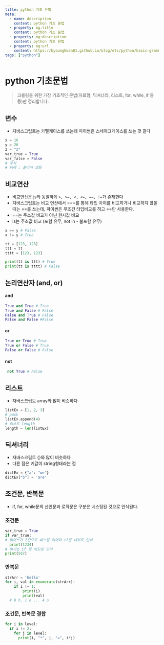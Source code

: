 ```yaml
---
title: python 기초 문법
meta:
  - name: description
    content: python 기초 문법
  - property: og:title
    content: python 기초 문법
  - property: og:description
    content: python 기초 문법
  - property: og:url
    content: https://kyounghwan01.github.io/blog/etc/python/basic-grammer/
tags: ["python"]
---
```


# python 기초문법

> 크롤링을 위한 가장 기초적인 문법(자료형, 딕셔너리, 리스트, for, while, if 등등)만 정리합니다.

## 변수

- 자바스크립트는 카멜케이스를 쓰는데 파이썬은 스네이크케이스를 쓰는 것 같다

```py
x = 10
y = 20
z = "z"
var_true = True
var_false = False
# 주석
# 뒤에 ; 붙이지 않음
```

## 비교연산

- 비교연산은 js와 동일하게 `>, >=, <, <=, ==, !=`가 존재한다
- 자바스크립트는 비교 연산에서 ===를 통해 타입 차이를 비교하거나 비교하지 않을때는 ==를 쓰는데, 파이썬은 무조건 타입비교를 하고 ==만 사용한다.
- ==는 주소값 비교가 아닌 원시값 비교
- is는 주소값 비교 (포함 유무, not in - 불포함 유무)

```py
x == y # False
x != y # True

tt = [123, 123]
ttt = tt
tttt = [123, 123]

print(tt is ttt) # True
print(tt is tttt) # False

```

## 논리연산자 (and, or)

#### and

```py
True and True # True
True and False # False
False and True # False
False and False #False
```

#### or

```py
True or True # True
True or False # True
False or False # False
```

#### not

```py
 not True # False
```

## 리스트

- 자바스크립트 array와 많이 비슷하다

```py
listEx = [1, 2, 3]
# push
listEx.append(4)
# 리스트 length
length = len(listEx)
```

## 딕셔너리

- 자바스크립트 {}와 많이 비슷하다
- 다른 점은 키값이 string형태라는 점

```py
dictEx = {"a": "we"}
dictEx["b"] = 'are'
```

## 조건문, 반복문

- if, for, while문의 선언문과 로직문은 구분은 네스팅된 것으로 인식된다.

### 조건문

```py
var_true = True
if var_true:
# 띄어쓰기 2칸으로 네스팅 되어야 if문 내부로 인식
  print(1234)
# 여기는 if 문 밖으로 인식
print(567)
```

### 반복문

```py
strArr = 'hello'
for i, val in enumerate(strArr):
    if i != 1:
        print(i)
        print(val)
  # 0 h, 1 e ... 4 o
```

### 조건문, 반복문 결합

```py
for i in level:
  if i != 2:
    for j in level:
      print(i, "*", j, "=", i*j)
```

<TagLinks />

<Disqus />
